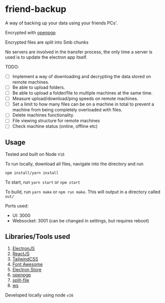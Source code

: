 # friend-backup

A way of backing up your data using your friends PCs'.

Encrypted with [openpgp](https://www.npmjs.com/package/openpgp)

Encrypted files are split into 5mb chunks

No servers are involved in the transfer process, the only time a server is used is to update the electron app itself.

TODO:

- [ ] Implement a way of downloading and decrypting the data stored on remote machines.
- [ ] Be able to upload folders.
- [ ] Be able to upload a folder/file to multiple machines at the same time.
- [ ] Measure upload/download/ping speeds on remote machines.
- [ ] Set a limit to how many files can be on a machine in total to prevent a machine from being completely overloaded with files.
- [ ] Delete machines functionality.
- [ ] File viewing structure for remote machines
- [ ] Check machine status (online, offline etc)

## Usage
Tested and built on Node `V16`

To run locally, download all files, navigate into the directory and run

```
npm install/yarn install
```

To start, run `yarn start` or `npm start`

To build, run `yarn make` or `npm run make`. This will output in a directory called `out/`

Ports used:

- UI: 3000
- Websocket: 3001 (can be changed in settings, but requires reboot)

## Libraries/Tools used

1. [ElectronJS](https://www.electronjs.org)
2. [ReactJS](https://reactjs.org)
3. [TailwindCSS](https://tailwindcss.com)
4. [Font Awesome](https://fontawesome.com)
5. [Electron Store](https://github.com/sindresorhus/electron-store)
6. [openpgp](https://www.npmjs.com/package/openpgp)
7. [split-file](https://www.npmjs.com/package/split-file)
8. [ws](https://www.npmjs.com/package/ws)

Developed locally using node `v16`
